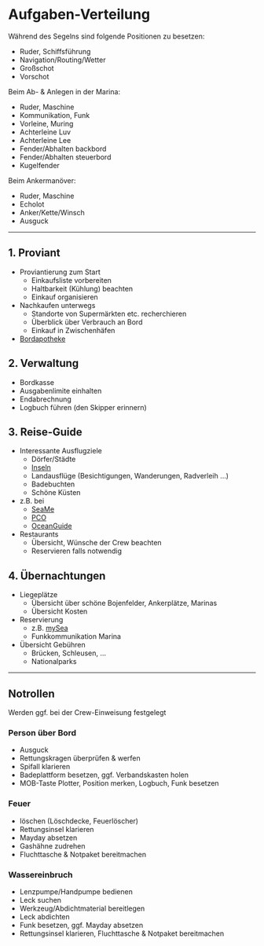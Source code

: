 # Aufgaben-Verteilung #

Während des Segelns sind folgende Positionen zu besetzen:
- Ruder, Schiffsführung
- Navigation/Routing/Wetter
- Großschot
- Vorschot

Beim Ab- & Anlegen in der Marina:
- Ruder, Maschine
- Kommunikation, Funk
- Vorleine, Muring
- Achterleine Luv
- Achterleine Lee
- Fender/Abhalten backbord
- Fender/Abhalten steuerbord
- Kugelfender

Beim Ankermanöver:
- Ruder, Maschine
- Echolot
- Anker/Kette/Winsch
- Ausguck


---

## 1. Proviant ##

- Proviantierung zum Start
  - Einkaufsliste vorbereiten
  - Haltbarkeit (Kühlung) beachten
  - Einkauf organisieren
- Nachkaufen unterwegs
  - Standorte von Supermärkten etc. recherchieren
  - Überblick über Verbrauch an Bord
  - Einkauf in Zwischenhäfen
- [Bordapotheke](https://www.pantaenius.com/de-de/aus-der-praxis/magazin/praevention/news-beitrag/news/die-reiseapotheke-das-wichtigste-gepaeckstueck-an-bord/)


## 2. Verwaltung ##

- Bordkasse
- Ausgabenlimite einhalten
- Endabrechnung
- Logbuch führen (den Skipper erinnern)


## 3. Reise-Guide ##

- Interessante Ausflugziele
  - Dörfer/Städte
  - [Inseln](https://de.wikipedia.org/wiki/Liste_kroatischer_Inseln#Mittlere_Adria)
  - Landausflüge (Besichtigungen, Wanderungen, Radverleih …)
  - Badebuchten
  - Schöne Küsten
- z.B. bei
  - [SeaMe](https://www.seame.com/de)
  - [PCO](https://www.sailingmap.de/revier/kroatien?page=0)
  - [OceanGuide](https://ocean.guide/toernfuehrer/Kroatien)
- Restaurants
  - Übersicht, Wünsche der Crew beachten
  - Reservieren falls notwendig


## 4. Übernachtungen ##

- Liegeplätze
  - Übersicht über schöne Bojenfelder, Ankerplätze, Marinas
  - Übersicht Kosten
- Reservierung
  - z.B. [mySea](https://my-sea.com/de)
  - Funkkommunikation Marina
- Übersicht Gebühren
  - Brücken, Schleusen, …
  - Nationalparks


---

## Notrollen ##

Werden ggf. bei der Crew-Einweisung festgelegt

### Person über Bord ###
- Ausguck
- Rettungskragen überprüfen & werfen
- Spifall klarieren
- Badeplattform besetzen, ggf. Verbandskasten holen
- MOB-Taste Plotter, Position merken, Logbuch, Funk besetzen

### Feuer ###
- löschen (Löschdecke, Feuerlöscher)
- Rettungsinsel klarieren
- Mayday absetzen
- Gashähne zudrehen
- Fluchttasche & Notpaket bereitmachen

### Wassereinbruch ###
- Lenzpumpe/Handpumpe bedienen
- Leck suchen
- Werkzeug/Abdichtmaterial bereitlegen
- Leck abdichten
- Funk besetzen, ggf. Mayday absetzen
- Rettungsinsel klarieren, Fluchttasche & Notpaket bereitmachen
